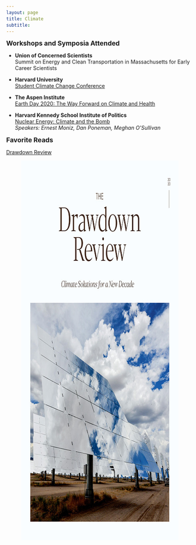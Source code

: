 ```yaml
---
layout: page
title: Climate
subtitle: 
---
```


<strong style="font-size: 125%;"> Workshops and Symposia Attended </strong> 

+ **Union of Concerned Scientists**  
Summit on Energy and Clean Transportation in Massachusetts for Early Career Scientists 

+ **Harvard University**  
<a href = "https://www.youtube.com/channel/UCiXL3ZwiYv6xsj3c9UtTEWw?fbclid=IwAR3l1vS7-FU62Si3QILvUrZnLFW4XK52edlYg5x7DqfIcB1Im7rOIld-Xek">Student Climate Change Conference</a>


+ **The Aspen Institute**  
<a href="https://www.youtube.com/watch?v=PVn2DW8L22I">Earth Day 2020: The Way Forward on Climate and Health</a>


+ **Harvard Kennedy School Institute of Politics**  
<a href = "https://iop.harvard.edu/forum/nuclear-energy-climate-and-bomb">Nuclear Energy: Climate and the Bomb</a>  
_Speakers: Ernest Moniz, Dan Poneman, Meghan O'Sullivan_  

<strong style="font-size: 125%;"> Favorite Reads </strong>  

<div class="container">
    	<div class="row">
            <div class="col-md-6">
            	<a href = "https://drawdown.org/drawdown-framework/drawdown-review-2020">Drawdown Review</a>
            </div>
            <div class="col-md-6"> 
            	  <figure>
                <img src="img/drawdown-review.jpg" style="width:791px;height:1024px;" alt="Drawdown Review 2020">
                </figure>
		        </div>
	    </div><!-- row -->	
</div> <!-- /container -->      

